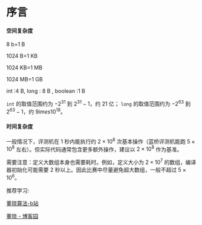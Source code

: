 # 序言

#### 空间复杂度

8 b=1 B

1024 B=1 KB

1024 KB=1 MB

1024 MB=1 GB

int :4 B, long : 8 B ,  boolean :1 B

`int` 的取值范围约为 $-2^{31}$ 到 $2^{31}-1$，约 21 亿； `long` 的取值范围约为 $-2^{63}$ 到 $2^{63}-1$，约 $9 	imes 10^{18}$。

#### 时间复杂度

一般情况下，评测机在 1 秒内能执行约 $2×10^8$ 次基本操作（蓝桥评测机能跑 $5×10^8$ 左右）。但实际代码通常包含更多额外操作，建议以 $2×10^8$ 作为基准。

需要注意：定义大数组本身也需要耗时。例如，定义大小为 $2×10^7$ 的数组，编译器初始化可能需要 2 秒以上。因此比赛中尽量避免超大数组，一般不超过 $5×10^6$。



推荐学习:

[董晓算法-b站](https://space.bilibili.com/517494241)

[董晓 - 博客园](https://www.cnblogs.com/dx123)

